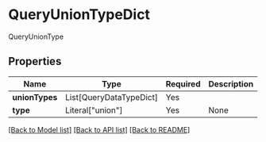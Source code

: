 # QueryUnionTypeDict

QueryUnionType

## Properties
| Name | Type | Required | Description |
| ------------ | ------------- | ------------- | ------------- |
**unionTypes** | List[QueryDataTypeDict] | Yes |  |
**type** | Literal["union"] | Yes | None |


[[Back to Model list]](../../../../README.md#models-v2-link) [[Back to API list]](../../../../README.md#apis-v2-link) [[Back to README]](../../../../README.md)
